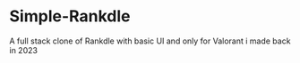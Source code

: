 ﻿# Simple-Rankdle
A full stack clone of Rankdle with basic UI and only for Valorant i made back in 2023
